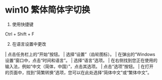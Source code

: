 # win10 繁体简体字切换

1. 使用快捷键

Ctrl + Shift + F

2. 在语言设置中更改

| 点击任务栏上的“开始”按钮。
| 选择“设置”（齿轮图标）。
| 在弹出的“Windows 设置”窗口中，点击“时间和语言”。
| 选择“语言”选项。
| 在右侧找到您正在使用的输入法，例如“中文（简体，中国）”，点击其选项。
| 点击“选项”按钮。
| 在打开的页面中，找到“简繁转换”选项，您可以在此处选择“简体中文”或“繁体中文”。
